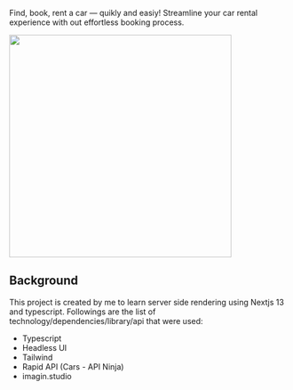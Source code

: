 Find, book, rent a car — quikly and easiy! Streamline your car rental experience with out effortless booking process.

<img src='https://github.com/mailfarihan/auto-hub/assets/137183230/06700b92-b799-4115-9204-ed15601dc5a7' height="400" />

## Background

This project is created by me to learn server side rendering using Nextjs 13 and typescript. Followings are the list of technology/dependencies/library/api that were used:

- Typescript
- Headless UI
- Tailwind
- Rapid API (Cars - API Ninja)
- imagin.studio

